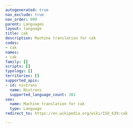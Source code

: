 ```yaml
---
autogenerated: true
nav_exclude: true
nav_order: 999
parent: Languages
layout: language
title: cak
description: Machine translation for cak
codes:
- cak
names:
- cak
family: []
scripts: []
typology: []
territories: []
supported_apis:
- id: niutrans
  name: Niutrans
  supported_language_count: 381
seo:
  name: Machine translation for cak
  type: Language
redirect_to: https://en.wikipedia.org/wiki/ISO_639:cak

---
```


